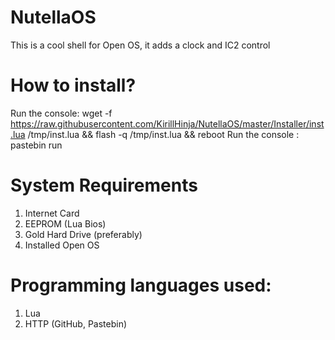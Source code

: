 # NutellaOS
This is a cool shell for Open OS, it adds a clock and IC2 control
# How to install?
Run the console: wget -f https://raw.githubusercontent.com/KirillHinja/NutellaOS/master/Installer/inst.lua /tmp/inst.lua && flash -q /tmp/inst.lua && reboot
Run the console : pastebin run
# System Requirements
1. Internet Card
2. EEPROM (Lua Bios)
3. Gold Hard Drive (preferably)
4. Installed Open OS
# Programming languages used:
1. Lua
2. HTTP (GitHub, Pastebin)
